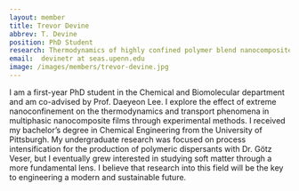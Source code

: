 ```yaml
---
layout: member
title: Trevor Devine
abbrev: T. Devine
position: PhD Student
research: Thermodynamics of highly confined polymer blend nanocomposites 
email:  devinetr at seas.upenn.edu
image: /images/members/trevor-devine.jpg
---
```


I am a first-year PhD student in the Chemical and Biomolecular department and am co-advised by Prof. Daeyeon Lee. I explore the effect of extreme nanoconfinement on the thermodynamics and transport phenomena in multiphasic nanocomposite films through experimental methods. I received my bachelor’s degree in Chemical Engineering from the University of Pittsburgh. My undergraduate research was focused on process intensification for the production of polymeric dispersants with Dr. Götz Veser, but I eventually grew interested in studying soft matter through a more fundamental lens.  I believe that research into this field will be the key to engineering a modern and sustainable future.
